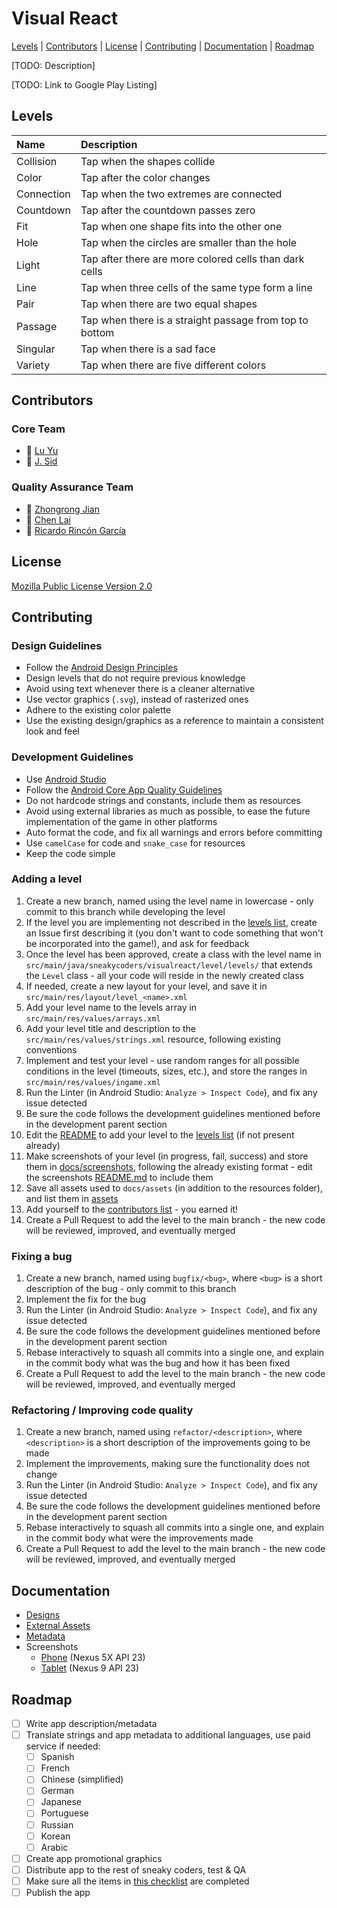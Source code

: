 # Visual React
[Levels](#levels) |
[Contributors](#contributors) |
[License](#license) |
[Contributing](#contributing) |
[Documentation](#documentation) |
[Roadmap](#roadmap)

[TODO: Description]

[TODO: Link to Google Play Listing]

## <a name="levels"></a> Levels
| Name       | Description                                             |
|:-----------|:--------------------------------------------------------|
| Collision  | Tap when the shapes collide                             |
| Color      | Tap after the color changes                             |
| Connection | Tap when the two extremes are connected                 |
| Countdown  | Tap after the countdown passes zero                     |
| Fit        | Tap when one shape fits into the other one              |
| Hole       | Tap when the circles are smaller than the hole          |
| Light      | Tap after there are more colored cells than dark cells  |
| Line       | Tap when three cells of the same type form a line       |
| Pair       | Tap when there are two equal shapes                     |
| Passage    | Tap when there is a straight passage from top to bottom |
| Singular   | Tap when there is a sad face                            |
| Variety    | Tap when there are five different colors                |

## <a name="contributors"></a> Contributors
### Core Team <a name="core-team"></a>
* :rooster: [Lu Yu](https://github.com/yulu1701)
* :see_no_evil: [J. Sid](https://github.com/jsidrach)

### Quality Assurance Team <a name="quality-assurance"></a>
* :goat: [Zhongrong Jian](https://github.com/miaolegewang)
* :hear_no_evil: [Chen Lai](https://github.com/claigit)
* :speak_no_evil: [Ricardo Rincón García](https://github.com/RichiRincon)

## <a name="license"></a> License
[Mozilla Public License Version 2.0](LICENSE)

## <a name="contributing"></a> Contributing
### <a name="design-guidelines"></a> Design Guidelines
* Follow the [Android Design Principles](https://developer.android.com/design/get-started/principles.html)
* Design levels that do not require previous knowledge
* Avoid using text whenever there is a cleaner alternative
* Use vector graphics (```.svg```), instead of rasterized ones
* Adhere to the existing color palette
* Use the existing design/graphics as a reference to maintain a consistent look and feel

### <a name="development-guidelines"></a> Development Guidelines
* Use [Android Studio](https://developer.android.com/studio/index.html)
* Follow the [Android Core App Quality Guidelines](https://developer.android.com/distribute/essentials/quality/core.html)
* Do not hardcode strings and constants, include them as resources
* Avoid using external libraries as much as possible, to ease the future implementation of the game in other platforms
* Auto format the code, and fix all warnings and errors before committing
* Use ```camelCase``` for code and ```snake_case``` for resources
* Keep the code simple

### <a name="adding-a-level"></a> Adding a level
1. Create a new branch, named using the level name in lowercase - only commit to this branch while developing the level
2. If the level you are implementing not described in the [levels list](#levels), create an Issue first describing it (you don't want to code something that won't be incorporated into the game!), and ask for feedback
3. Once the level has been approved, create a class with the level name in ```src/main/java/sneakycoders/visualreact/level/levels/``` that extends the ```Level``` class - all your code will reside in the newly created class
4. If needed, create a new layout for your level, and save it in ```src/main/res/layout/level_<name>.xml```
5. Add your level name to the levels array in ```src/main/res/values/arrays.xml```
6. Add your level title and description to the ```src/main/res/values/strings.xml``` resource, following existing conventions
7. Implement and test your level - use random ranges for all possible conditions in the level (timeouts, sizes, etc.), and store the ranges in ```src/main/res/values/ingame.xml```
8. Run the Linter (in Android Studio: ```Analyze > Inspect Code```), and fix any issue detected
9. Be sure the code follows the development guidelines mentioned before in the development parent section
10. Edit the [README](README.md) to add your level to the [levels list](#levels) (if not present already)
11. Make screenshots of your level (in progress, fail, success) and store them in [docs/screenshots](docs/screenshots), following the already existing format - edit the screenshots [README.md](docs/screenshots/README.md) to include them
12. Save all assets used to ```docs/assets``` (in addition to the resources folder), and list them in [assets](#assets)
13. Add yourself to the [contributors list](#contributors) - you earned it!
14. Create a Pull Request to add the level to the main branch - the new code will be reviewed, improved, and eventually merged

### <a name="fixing-a-bug"></a> Fixing a bug
1. Create a new branch, named using ```bugfix/<bug>```, where ```<bug>``` is a short description of the bug - only commit to this branch
2. Implement the fix for the bug
3. Run the Linter (in Android Studio: ```Analyze > Inspect Code```), and fix any issue detected
4. Be sure the code follows the development guidelines mentioned before in the development parent section
5. Rebase interactively to squash all commits into a single one, and explain in the commit body what was the bug and how it has been fixed
6. Create a Pull Request to add the level to the main branch - the new code will be reviewed, improved, and eventually merged

### <a name="refactoring"></a> Refactoring / Improving code quality
1. Create a new branch, named using ```refactor/<description>```, where ```<description>``` is a short description of the improvements going to be made
2. Implement the improvements, making sure the functionality does not change
3. Run the Linter (in Android Studio: ```Analyze > Inspect Code```), and fix any issue detected
4. Be sure the code follows the development guidelines mentioned before in the development parent section
5. Rebase interactively to squash all commits into a single one, and explain in the commit body what were the improvements made
6. Create a Pull Request to add the level to the main branch - the new code will be reviewed, improved, and eventually merged

## <a name="documentation"></a> Documentation
* [Designs](docs/designs/README.md)
* [External Assets](docs/external-assets/README.md)
* [Metadata](docs/metadata/README.md)
* Screenshots
  * [Phone](docs/screenshots/phone/README.md) (Nexus 5X API 23)
  * [Tablet](docs/screenshots/tablet/README.md) (Nexus 9 API 23)

## <a name="roadmap"></a> Roadmap
- [ ] Write app description/metadata
- [ ] Translate strings and app metadata to additional languages, use paid service if needed:
  - [ ] Spanish
  - [ ] French
  - [ ] Chinese (simplified)
  - [ ] German
  - [ ] Japanese
  - [ ] Portuguese
  - [ ] Russian
  - [ ] Korean
  - [ ] Arabic
- [ ] Create app promotional graphics
- [ ] Distribute app to the rest of sneaky coders, test & QA
- [ ] Make sure all the items in [this checklist](https://developer.android.com/distribute/tools/launch-checklist.html) are completed
- [ ] Publish the app
